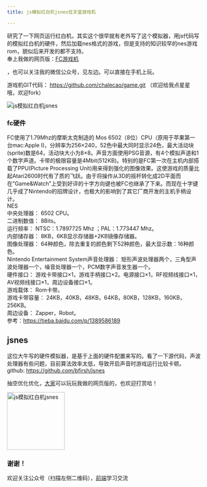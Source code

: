 ```yaml
---
title: js模拟红白机jsnes任天堂游戏机

---
```

研究了一下网页运行红白机，其实这个很早就有老外写了这个模拟器，用js代码写的模拟红白机的硬件，然后加载nes格式的游戏，但是支持的知识较早的nes游戏rom，貌似后来开发的都不支持。  
奉上我做的网页版：<a href="https://chalecao.github.io/game/index.html" target="_blank" rel="external noopener">FC游戏机</a>

，也可以关注我的微信公众号，见左边。可以直接在手机上玩。

游戏机GIT代码： <a href="https://github.com/chalecao/game.git" target="_blank" rel="external noopener">https://github.com/chalecao/game.git</a> （欢迎给我点星星哦，欢迎fork）

![js模拟红白机jsnes][1]

### fc硬件

FC使用了1.79Mhz的摩斯太克制造的 Mos 6502（8位）CPU（原用于苹果第一台mac:Apple I)，分辨率为256&#215;240，52色中最大同时显示24色，最大活动块(sprite)数是64，活动块大小为8&#215;8。声音方面使用PSG音源，有4个模拟声道和1个数字声道。卡带的极限容量是4Mbit(512KB)。特别的是FC第一次在主机内部搭载了PPU(Picture Processing Unit)用来得到强化的图像效果。这使游戏的质量比起Atari2600时代有了质的飞跃。由于将操作从3D的摇杆转化成2D平面而在”Game&Watch”上受到好评的十字方向键也被FC也继承了下来。而现在十字键几乎成了Nintendo的招牌设计，也极大的影响到了其它厂商开发的主机手柄设计。  
NES  
中央处理器： 6502 CPU。  
二进制数值： 8Bits。  
运行频率： NTSC：1.7897725 Mhz ；PAL：1.773447 Mhz。  
内部储存器： 8KB，6KB显示存储器+2KB镜像存储器。  
图像处理器： 64种颜色，除去重复的颜色剩下52种颜色，最大显示数：16种颜色。  
Nintendo Entertainment System声音处理器： 矩形声波处理器两个，三角型声波处理器一个，噪音处理器一个，PCM数字声音发生器一个。  
硬件接口： 游戏卡带接口×1，游戏手柄接口×2。电源接口×1，RF视频线接口×1，AV视频线接口×1，周边设备接口×1。  
游戏载体： Rom卡带。  
游戏卡带容量： 24KB，40KB，48KB，64KB，80KB，128KB，160KB，256KB。  
周边设备： Zapper，Robot。  
参考：<a href="https://tieba.baidu.com/p/1389586189" target="_blank" rel="external noopener">https://tieba.baidu.com/p/1389586189</a>

## jsnes

这位大牛写的硬件模拟器，是基于上面的硬件配置来写的。看了一下源代码，声波处理器有些问题，目前算法效率太低，导致开启声音时游戏运行比较卡顿。github: <a href="https://github.com/bfirsh/jsnes" target="_blank" rel="external noopener">https://github.com/bfirsh/jsnes</a>

抽空优化优化，[大家](https://www.w3cdoc.com)可以玩玩我做的网页版的，也欢迎打赏哈！

<img loading="lazy" src="//fed123.oss-ap-southeast-2.aliyuncs.com/wp-content/uploads/2017/08/qrcoderead-1.jpg" alt="js模拟红白机jsnes" width="150" height="150" />

### 谢谢！

欢迎关注公众号（扫描左侧二维码），[前端](https://www.w3cdoc.com)学习交流

 [1]: //fed123.oss-ap-southeast-2.aliyuncs.com/wp-content/uploads/2017/08/1-1F603141504352.jpg
